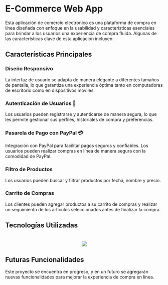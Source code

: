 # E-Commerce Web App

Esta aplicación de comercio electrónico es una plataforma de compra en línea diseñada con enfoque en la usabilidad y características esenciales para brindar a los usuarios una experiencia de compra fluida. Algunas de las características clave de esta aplicación incluyen:

## Características Principales

### Diseño Responsivo

La interfaz de usuario se adapta de manera elegante a diferentes tamaños de pantalla, lo que garantiza una experiencia óptima tanto en computadoras de escritorio como en dispositivos móviles.

### Autenticación de Usuarios 👦

Los usuarios pueden registrarse y autenticarse de manera segura, lo que les permite gestionar sus perfiles, historiales de compra y preferencias.

### Pasarela de Pago con PayPal 💳

Integración con PayPal para facilitar pagos seguros y confiables. Los usuarios pueden realizar compras en línea de manera segura con la comodidad de PayPal.

### Filtro de Productos

Los usuarios pueden buscar y filtrar productos por fecha, nombre y precio.

### Carrito de Compras

Los clientes pueden agregar productos a su carrito de compras y realizar un seguimiento de los artículos seleccionados antes de finalizar la compra.

## Tecnologías Utilizadas

<h1 align="center">
  <a href="https://skillicons.dev">
    <img src="https://skillicons.dev/icons?i=mongodb,express,react,nodejs" />
  </a>
</h1>

## Futuras Funcionalidades

Este proyecto se encuentra en progreso, y en un futuro se agregarán nuevas funcionalidades para mejorar la experiencia de compra en línea.
